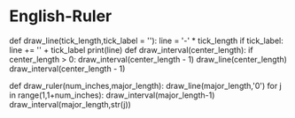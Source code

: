 English-Ruler
=============
def draw_line(tick_length,tick_label = ''):
	line = '-' * tick_length
	if tick_label:
		line += '' + tick_label
	print(line)
def draw_interval(center_length):
	if center_length > 0:
		draw_interval(center_length - 1)
		draw_line(center_length)
		draw_interval(center_length - 1)

def draw_ruler(num_inches,major_length):
	draw_line(major_length,'0')
	for j in range(1,1+num_inches):
		draw_interval(major_length-1)
		draw_interval(major_length,str(j))
